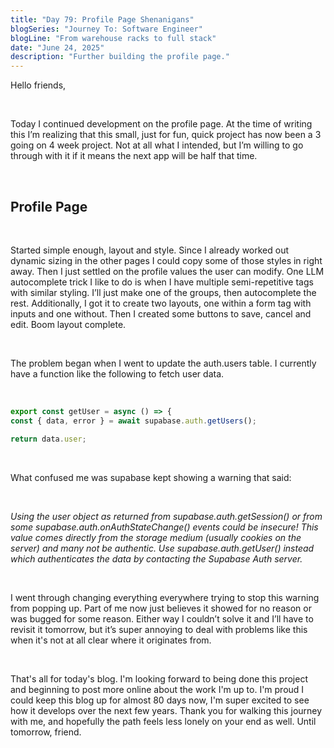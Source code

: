 ```yaml
---
title: "Day 79: Profile Page Shenanigans"
blogSeries: "Journey To: Software Engineer"
blogLine: "From warehouse racks to full stack"
date: "June 24, 2025"
description: "Further building the profile page."
---
```


Hello friends,

<br>

Today I continued development on the profile page. At the time of writing this I’m realizing that this small, just for fun, quick project has now been a 3 going on 4 week project. Not at all what I intended, but I’m willing to go through with it if it means the next app will be half that time.

<br>

## Profile Page

<br>

Started simple enough, layout and style. Since I already worked out dynamic sizing in the other pages I could copy some of those styles in right away. Then I just settled on the profile values the user can modify. One LLM autocomplete trick I like to do is when I have multiple semi-repetitive tags with similar styling. I’ll just make one of the groups, then autocomplete the rest. Additionally, I got it to create two layouts, one within a form tag with inputs and one without. Then I created some buttons to save, cancel and edit. Boom layout complete.

<br>

The problem began when I went to update the auth.users table. I currently have a function like the following to fetch user data.

<br>

```ts
export const getUser = async () => {
const { data, error } = await supabase.auth.getUsers();

return data.user;
```

<br>

What confused me was supabase kept showing a warning that said:

<br>

_Using the user object as returned from supabase.auth.getSession() or from some supabase.auth.onAuthStateChange() events could be insecure! This value comes directly from the storage medium (usually cookies on the server) and many not be authentic. Use supabase.auth.getUser() instead which authenticates the data by contacting the Supabase Auth server._

<br>

I went through changing everything everywhere trying to stop this warning from popping up. Part of me now just believes it showed for no reason or was bugged for some reason. Either way I couldn’t solve it and I’ll have to revisit it tomorrow, but it’s super annoying to deal with problems like this when it's not at all clear where it originates from. 

<br>

That's all for today's blog. I'm looking forward to being done this project and beginning to post more online about the work I'm up to. I'm proud I could keep this blog up for almost 80 days now, I'm super excited to see how it develops over the next few years. Thank you for walking this journey with me, and hopefully the path feels less lonely on your end as well. Until tomorrow, friend.